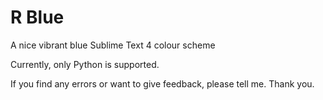 # R Blue
 A nice vibrant blue Sublime Text 4 colour scheme
 
 Currently, only Python is supported.
 
 If you find any errors or want to give feedback, please tell me. Thank you.

